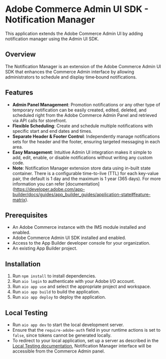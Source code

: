 # Adobe Commerce Admin UI SDK - Notification Manager

This application extends the Adobe Commerce Admin UI by adding notification manager using the Admin UI SDK.

## Overview

The Notification Manager is an extension of the Adobe Commerce Admin UI SDK that enhances the Commerce Admin interface by allowing administrators to schedule and display time‑bound notifications.

## Features

- **Admin Panel Management**: Promotion notifications or any other type of temporary notification can be easily created, edited, deleted, and scheduled right from the Adobe Commerce Admin Panel and retrieved via API calls for storefront.
- **Flexible Scheduling**: Create and schedule multiple notifications with specific start and end dates and times.
- **Separate Header & Footer Control**: Independently manage notifications sets for the header and the footer, ensuring targeted messaging in each area.
- **Easy Management**: Intuitive Admin UI integration makes it simple to add, edit, enable, or disable notifications without writing any custom code.
- **Note**: Notification Manager extension store data using in-built state container. There is a configurable time-to-live (TTL) for each key-value pair, the default is 1 day and the maximum is 1 year (365 days). For more information you can refer [documentation] (https://developer.adobe.com/app-builder/docs/guides/app_builder_guides/application-state#feature-matrix). 

## Prerequisites

- An Adobe Commerce instance with the IMS module installed and enabled.
- Adobe Commerce Admin UI SDK installed and enabled.
- Access to the App Builder developer console for your organization.
- An existing App Builder project.

## Installation

1. Run `npm install` to install dependencies.
2. Run `aio login` to authenticate with your Adobe I/O account.
3. Run `aio app use` and select the appropriate project and workspace.
5. Run `aio app build` to build the application.
6. Run `aio app deploy` to deploy the application.

## Local Testing

- Run `aio app dev` to start the local development server.
- Ensure that the `require-adobe-auth` field in your runtime actions is set to `false`, since tokens cannot be generated locally.
- To redirect to your local application, set up a server as described in the [Local Testing documentation](https://developer.adobe.com/commerce/extensibility/admin-ui-sdk/configuration/), Notification Manager interface will be accessible from the Commerce Admin panel.